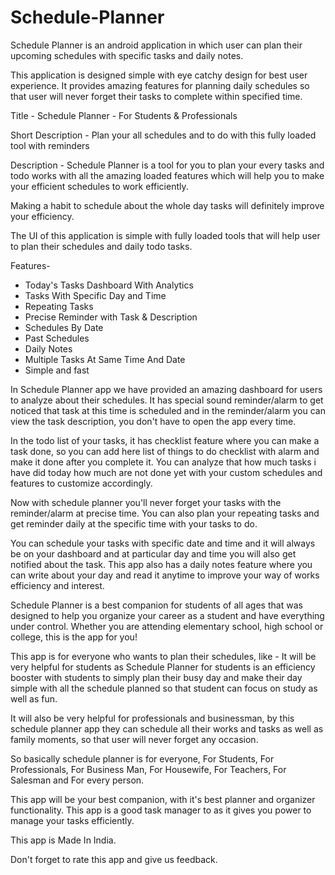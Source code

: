 # Schedule-Planner

Schedule Planner is an android application in which user can plan their upcoming schedules with specific tasks and daily notes.

This application is designed simple with eye catchy design for best user experience. It provides amazing features for planning daily schedules so that user will never forget their tasks to complete within specified time.


Title - Schedule Planner - For Students & Professionals 

Short Description - Plan your all schedules and to do with this fully loaded tool with reminders


Description - Schedule Planner is a tool for you to plan your every
tasks and todo works with all the amazing loaded features which will 
help you to make your efficient schedules to work efficiently. 

Making a habit to schedule about the whole day tasks will definitely 
improve your efficiency. 

The UI of this application is simple with fully loaded tools that will
help user to plan their schedules and daily todo tasks.

Features- 

* Today's Tasks Dashboard With Analytics
* Tasks With Specific Day and Time
* Repeating Tasks
* Precise Reminder with Task & Description
* Schedules By Date
* Past Schedules
* Daily Notes
* Multiple Tasks At Same Time And Date
* Simple and fast 

In Schedule Planner app we have provided an amazing dashboard for 
users to analyze about their schedules. It has special sound reminder/alarm 
to get noticed that task at this time is scheduled and in the reminder/alarm 
you can view the task description, you don't have to open the app 
every time. 

In the todo list of your tasks, it has checklist feature where you 
can make a task done, so you can add here list of things to do checklist
with alarm and make it done after you complete it. 
You can analyze that how much tasks i have did today how much are
not done yet with your custom schedules and features to customize 
accordingly. 

Now with schedule planner you'll never forget your tasks with the 
reminder/alarm at precise time. You can also plan your repeating tasks and 
get reminder daily at the specific time with your tasks to do. 

You can schedule your tasks with specific date and time and it will 
always be on your dashboard and at particular day and time you will 
also get notified about the task. This app also has a daily notes 
feature where you can write about your day and read it anytime to 
improve your way of works efficiency and interest.

Schedule Planner is a best companion for students of all ages that was 
designed to help you organize your career as a student and have 
everything under control. Whether you are attending elementary 
school, high school or college, this is the app for you!

This app is for everyone who wants to plan their schedules, like - It 
will be very helpful for students as Schedule Planner for students 
is an efficiency booster with students to simply plan their busy day
and make their day simple with all the schedule planned so that student
can focus on study as well as fun. 

It will also be very helpful for professionals and businessman, 
by this schedule planner app they can schedule all their works 
and tasks as well as family moments, so that user will never forget 
any occasion.

So basically schedule planner is for everyone, For Students, 
For Professionals, For Business Man, For Housewife, For Teachers, 
For Salesman and For every person.

This app will be your best companion, with it's best planner and 
organizer functionality. This app is a good task manager to as it
gives you power to manage your tasks efficiently.


This app is Made In India. 

Don't forget to rate this app and give us feedback.
